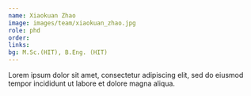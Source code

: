 ```yaml
---
name: Xiaokuan Zhao
image: images/team/xiaokuan_zhao.jpg
role: phd
order:
links:
bg: M.Sc.(HIT), B.Eng. (HIT)
---
```


Lorem ipsum dolor sit amet, consectetur adipiscing elit, sed do eiusmod tempor incididunt ut labore et dolore magna aliqua.
